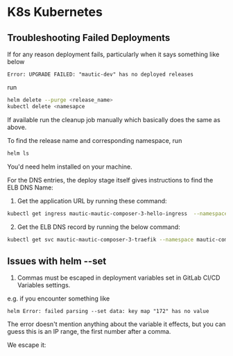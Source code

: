 # K8s Kubernetes

## Troubleshooting Failed Deployments

If for any reason deployment fails, particularly when it says something like below

```
Error: UPGRADE FAILED: "mautic-dev" has no deployed releases
``` 

run

```bash
helm delete --purge <release_name>
kubectl delete <namesapce
```

If available run the cleanup job manually which basically does the same as above.

To find the release name and corresponding namespace, run

```bash
helm ls
```

You'd need helm installed on your machine.

For the DNS entries, the deploy stage itself gives instructions to find the ELB DNS Name:

1. Get the application URL by running these command:

```bash
kubectl get ingress mautic-mautic-composer-3-hello-ingress  --namespace mautic-composer-3 -o jsonpath='{.spec.rules[*].host}'

```

2. Get the ELB DNS record by running the below command:
```bash
kubectl get svc mautic-mautic-composer-3-traefik --namespace mautic-composer-3 -o jsonpath='{.status.loadBalancer.ingress[*].hostname}'
```

## Issues with helm --set

1. Commas must be escaped in deployment variables set in GitLab CI/CD Variables settings.

e.g. if you encounter something like 

```
helm Error: failed parsing --set data: key map "172" has no value
```

The error doesn't mention anything about the variable it effects, but you can guess this is an IP range, the first number after a comma.

We escape it:

``````